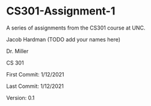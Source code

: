 # CS301-Assignment-1
 A series of assignments from the CS301 course at UNC.

 Jacob Hardman (TODO add your names here)

 Dr. Miller

 CS 301 

 First Commit: 1/12/2021

 Last Commit: 1/12/2021
 
 Version: 0.1
